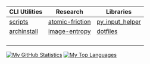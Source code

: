 | CLI Utilities | Research | Libraries |
|---|---|---|
| [scripts](https://github.com/XPhyro/scripts) | [atomic-friction](https://github.com/XPhyro/atomic-friction) | [py_input_helper](https://github.com/XPhyro/py_input_helper) |
| [archinstall](https://github.com/XPhyro/archinstall) | [image-entropy](https://github.com/XPhyro/image-entropy) | [dotfiles](https://github.com/XPhyro/dotfiles) |
| | | |
| | | |
| | | |
| | | |

[![My GitHub Statistics](https://github-readme-stats.vercel.app/api?username=XPhyro&show_icons=true&theme=darcula)](https://github.com/anuraghazra/github-readme-stats)
[![My Top Languages](https://github-readme-stats.vercel.app/api/top-langs/?username=XPhyro&layout=compact&show_icons=true&theme=darcula)](https://github.com/anuraghazra/github-readme-stats)
